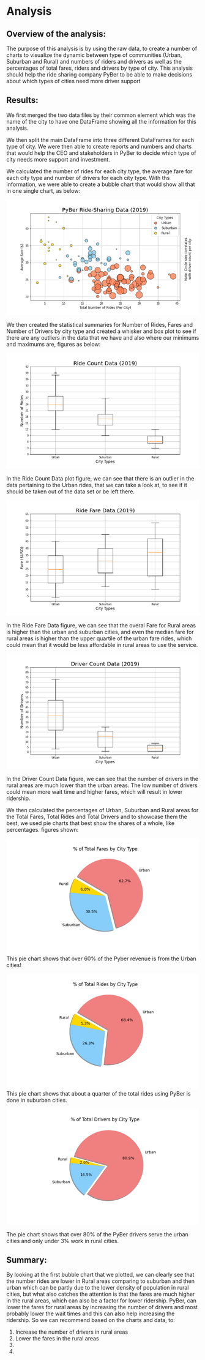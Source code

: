 # Analysis

## Overview of the analysis:

The purpose of this analysis is by using the raw data, to create a number of charts to visualize the dynamic between type of communities (Urban, Suburban and Rural) and numbers of riders and drivers as well as the percentages of total fares, riders and drivers by type of city. This analysis should help the ride sharing company PyBer to be able to make decisions about which types of cities need more driver support

## Results:

We first merged the two data files by their common element which was the name of the city to have one DataFrame showing all the information for this analysis.

We then split the main DataFrame into three different DataFrames for each type of city. We were then able to create reports and numbers and charts that would help the CEO and stakeholders in PyBer to decide which type of city needs more support and investment.

We calculated the number of rides for each city type, the average fare for each city type and number of drivers for each city type. With ths information, we were able to create a bubble chart that would show all that in one single chart, as below:


![Pyber_Ride_Sharing](/analysis/Fig1.png "PyBer Ride-Sharing Data")

We then created the statistical summaries for Number of Rides, Fares and Number of Drivers by city type and created a whisker and box plot to see if there are any outliers in the data that we have and also where our minimums and maximums are, figures as below:


![Ride_Count_Data](/analysis/Fig2.png "Ride Count Data")

In the Ride Count Data plot figure, we can see that there is an outlier in the data pertaining to the Urban rides, that we can take a look at, to see if it should be taken out of the data set or be left there.

![Ride_Fare_Data](/analysis/Fig3.png "Ride Fare Data")

In the Ride Fare Data figure, we can see that the overal Fare for Rural areas is higher than the urban and suburban cities, and even the median fare for rural areas is higher than the upper quartile of the urban fare rides, which could mean that it would be less affordable in rural areas to use the service.

![Driver_Count_Data](/analysis/Fig4.png "Driver Count Data")

In the Driver Count Data figure, we can see that the number of drivers in the rural areas are much lower than the urban areas. The low number of drivers could mean more wait time and higher fares, which will result in lower ridership.


We then calculated the percentages of Urban, Suburban and Rural areas for the Total Fares, Total Rides and Total Drivers and to showcase them the best, we used pie charts that best show the shares of a whole, like percentages. figures shown:

![Percentage_of_Total_Fares](/analysis/Fig5.png "Percentage of Total Fares")
This pie chart shows that over 60% of the Pyber revenue is from the Urban cities!

![Percentage_of_Total_Rides](/analysis/Fig6.png "Percentage of Total Rides")
This pie chart shows that about a quarter of the total rides using PyBer is done in suburban cities.

![Percentage_of_Total_Drivers](/analysis/Fig7.png "Percentage of Total Drivers")

The pie chart shows that over 80% of the PyBer drivers serve the urban cities and only under 3% work in rural cities.


## Summary:

By looking at the first bubble chart that we plotted, we can clearly see that the number rides are lower in Rural areas comparing to suburban and then urban which can be partly due to the lower density of population in rural cities, but what also catches the attention is that the fares are much higher in the rural areas, which can also be a factor for lower ridership. PyBer, can lower the fares for rural areas by increasing the number of drivers and most probably lower the wait times and this can also help increasing the ridership. So we can recommend based on the charts and data, to:

1) Increase the number of drivers in rural areas
2) Lower the fares in the rural areas
3)  
4) 
